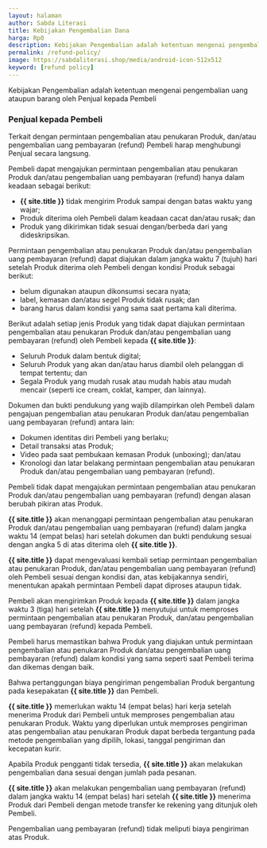 ```yaml
---
layout: halaman
author: Sabda Literasi
title: Kebijakan Pengembalian Dana
harga: Rp0
description: Kebijakan Pengembalian adalah ketentuan mengenai pengembalian uang ataupun barang oleh Penjual kepada Pembeli
permalink: /refund-policy/
image: https://sabdaliterasi.shop/media/android-icon-512x512
keyword: [refund policy]
---
```

<p>Kebijakan Pengembalian adalah ketentuan mengenai pengembalian uang ataupun barang oleh Penjual kepada Pembeli</p><h3>Penjual kepada Pembeli</h3><p>Terkait dengan permintaan pengembalian atau penukaran Produk, dan/atau pengembalian uang pembayaran (refund) Pembeli harap menghubungi Penjual secara langsung.</p><p>Pembeli dapat mengajukan permintaan pengembalian atau penukaran Produk dan/atau pengembalian uang pembayaran (refund) hanya dalam keadaan sebagai berikut:</p><ul><li><b>{{ site.title }}</b> tidak mengirim Produk sampai dengan batas waktu yang wajar;</li><li>Produk diterima oleh Pembeli dalam keadaan cacat dan/atau rusak; dan</li><li>Produk yang dikirimkan tidak sesuai dengan/berbeda dari yang dideskripsikan.</li></ul><p>Permintaan pengembalian atau penukaran Produk dan/atau pengembalian uang pembayaran (refund) dapat diajukan dalam jangka waktu 7 (tujuh) hari setelah Produk diterima oleh Pembeli dengan kondisi Produk sebagai berikut:</p><ul><li>belum digunakan ataupun dikonsumsi secara nyata;</li><li>label, kemasan dan/atau segel Produk tidak rusak; dan</li><li>barang harus dalam kondisi yang sama saat pertama kali diterima.</li></ul><p>Berikut adalah setiap jenis Produk yang tidak dapat diajukan permintaan pengembalian atau penukaran Produk dan/atau pengembalian uang pembayaran (refund) oleh Pembeli kepada <b>{{ site.title }}</b>:</p><ul><li>Seluruh Produk dalam bentuk digital;</li><li>Seluruh Produk yang akan dan/atau harus diambil oleh pelanggan di tempat tertentu; dan</li><li>Segala Produk yang mudah rusak atau mudah habis atau mudah mencair (seperti ice cream, coklat, kamper, dan lainnya).</li></ul><p>Dokumen dan bukti pendukung yang wajib dilampirkan oleh Pembeli dalam pengajuan pengembalian atau penukaran Produk dan/atau pengembalian uang pembayaran (refund) antara lain:</p><ul><li>Dokumen identitas diri Pembeli yang berlaku;</li><li>Detail transaksi atas Produk;</li><li>Video pada saat pembukaan kemasan Produk (unboxing); dan/atau</li><li>Kronologi dan latar belakang permintaan pengembalian atau penukaran Produk dan/atau pengembalian uang pembayaran (refund).</li></ul><p>Pembeli tidak dapat mengajukan permintaan pengembalian atau penukaran Produk dan/atau pengembalian uang pembayaran (refund) dengan alasan berubah pikiran atas Produk.</p><p><b>{{ site.title }}</b> akan menanggapi permintaan pengembalian atau penukaran Produk dan/atau pengembalian uang pembayaran (refund) dalam jangka waktu 14 (empat belas) hari setelah dokumen dan bukti pendukung sesuai dengan angka 5 di atas diterima oleh <b>{{ site.title }}</b>.</p><p><b>{{ site.title }}</b> dapat mengevaluasi kembali setiap permintaan pengembalian atau penukaran Produk, dan/atau pengembalian uang pembayaran (refund) oleh Pembeli sesuai dengan kondisi dan, atas kebijakannya sendiri, menentukan apakah permintaan Pembeli dapat diproses ataupun tidak.</p><p>Pembeli akan mengirimkan Produk kepada <b>{{ site.title }}</b> dalam jangka waktu 3 (tiga) hari setelah <b>{{ site.title }}</b> menyutujui untuk memproses permintaan pengembalian atau penukaran Produk, dan/atau pengembalian uang pembayaran (refund) kepada Pembeli.</p><p>Pembeli harus memastikan bahwa Produk yang diajukan untuk permintaan pengembalian atau penukaran Produk dan/atau pengembalian uang pembayaran (refund) dalam kondisi yang sama seperti saat Pembeli terima dan dikemas dengan baik.</p><p>Bahwa pertanggungan biaya pengiriman pengembalian Produk bergantung pada kesepakatan <b>{{ site.title }}</b> dan Pembeli.</p><p><b>{{ site.title }}</b> memerlukan waktu 14 (empat belas) hari kerja setelah menerima Produk dari Pembeli untuk memproses pengembalian atau penukaran Produk. Waktu yang diperlukan untuk memproses pengiriman atas pengembalian atau penukaran Produk dapat berbeda tergantung pada metode pengembalian yang dipilih, lokasi, tanggal pengiriman dan kecepatan kurir.</p><p>Apabila Produk pengganti tidak tersedia, <b>{{ site.title }}</b> akan melakukan pengembalian dana sesuai dengan jumlah pada pesanan.</p><p><b>{{ site.title }}</b> akan melakukan pengembalian uang pembayaran (refund) dalam jangka waktu 14 (empat belas) hari setelah <b>{{ site.title }}</b> menerima Produk dari Pembeli dengan metode transfer ke rekening yang ditunjuk oleh Pembeli.</p><p>Pengembalian uang pembayaran (refund) tidak meliputi biaya pengiriman atas Produk.</p>
